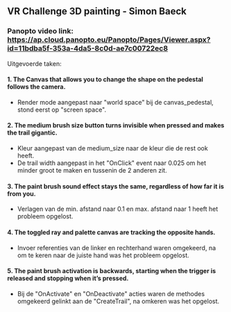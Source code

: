 ## VR Challenge 3D painting - Simon Baeck

### Panopto video link: https://ap.cloud.panopto.eu/Panopto/Pages/Viewer.aspx?id=11bdba5f-353a-4da5-8c0d-ae7c00722ec8

Uitgevoerde taken:
#### 1. The Canvas that allows you to change the shape on the pedestal follows the camera.
- Render mode aangepast naar "world space" bij de canvas_pedestal, stond eerst op "screen space".
#### 2. The medium brush size button turns invisible when pressed and makes the trail gigantic.
- Kleur aangepast van de medium_size naar de kleur die de rest ook heeft.
- De trail width aangepast in het "OnClick" event naar 0.025 om het minder groot te maken en tussenin de 2 anderen zit.
#### 3. The paint brush sound effect stays the same, regardless of how far it is from you.
- Verlagen van de min. afstand naar 0.1 en max. afstand naar 1 heeft het probleem opgelost.
#### 4. The toggled ray and palette canvas are tracking the opposite hands.
- Invoer referenties van de linker en rechterhand waren omgekeerd, na om te keren naar de juiste hand was het probleem opgelost. 
#### 5. The paint brush activation is backwards, starting when the trigger is released and stopping when it’s pressed.
- Bij de "OnActivate" en "OnDeactivate" acties waren de methodes omgekeerd gelinkt aan de "CreateTrail", na omkeren was het opgelost.
